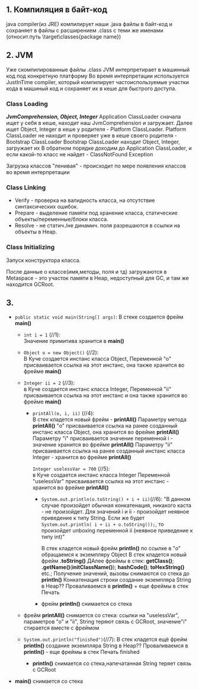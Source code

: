 ## 1. Компиляция в байт-код

java compiler(из JRE) компилирует наши .java файлы в байт-код
и сохраняет в файлы с расширением .class с теми же именами 
(относит.путь \target\classes\{package name}\)

## 2. JVM 
Уже скомпилированные файлы .class JVM интерпретирает в машинный код под конкретную платформу
Во время интерпретации используется JustInTime compiler,
который компилирует частоиспользуемые участки кода в машиный код
и сохраняет их в кеше для быстрого доступа.  

### Class Loading
___JvmComprehension, Object, Integer___
Application ClassLoader сначала ищет у себя в кеше, находит наш JvmComprehension и загружает.
Далее ищет Object, Integer в кеше у родителя - Platform ClassLoader.
Platform ClassLoader не находит и проверяет уже в кеше своего родителя - Bootstrap ClassLoader
Bootstrap ClassLoader находит Object, Integer, загружает их
В обратном порядке доходим до Application ClassLoader, и если какой-то класс не найдет - ClassNotFound Exception

Загрузка классов "ленивая" - происходит по мере появления классов во время интерпретации

### Class Linking
- Verify - проверка на валидность класса, на отсутствие синтаксических ошибок.
- Prepare - выделение памяти под хранение класса, статические объекты/переменные/блоки класса.
- Resolve - не статич./не динамич. поля разрешаются в ссылки на объекты в Heap.

### Class Initializing
Запуск конструктора класса.

После данные о классе(имя,методы, поля и тд) загружаются в Metaspace - это участок памяти в Heap, недоступный для GC,
и там же находится GCRoot.

## 3. 

- `public static void main(String[] args)`:
    В стеке создается фрейм __main()__

  - `int i = 1` (//1):                                        
      Значение примитива хранится в __main()__

  - `Object o = new Object()`  (//2):                                            
       В Куче создается инстанс класса Object,
       Переменной "о" присваивается ссылка на этот инстанс,
       она также хранится во фрейме __main()__

  - `Integer ii = 2` (//3):                                  
    в Куче создается инстанс класса Integer,
    Переменной "ii" присваивается ссылка на этот инстанс
    и она также хранится во фрейме __main()__

    - `printAll(o, i, ii)` (//4):                           
        В стек кладется новый фрейм - __printAll()__
        Параметру метода __printAll()__ "о" присваивается ссылка на ранее созданный инстанс класса Object, 
        она хранится во фрейме __printAll()__
        Параметру "i" присваивается значение переменной i - значение хранится во фрейме __printAll()__
        Параметру "ii" присваивается ссылка на ранее созданный инстанс класса Integer - хранится во фрейме __printAll()__
        
        `Integer uselessVar = 700` (//5):                 
        в Куче создается инстанс класса Integer
        Переменной "uselessVar" присваивается ссылка на этот инстанс - хранится во фрейме __printAll()__
        
      - `System.out.println(o.toString() + i + ii)`(//6):
          "В данном случае произойдет обычная конкатенация, никакого каста - не произойдет. Для значений i и ii - произойдет неявное приведение к типу String.
          Если же будет `System.out.println( i + ii + o.toString());`, то произойдет unboxing переменной ii (неявное приведение к типу int)"

          В стек кладется новый фрейм __println()__
          по ссылке в "о" обращаемся к экземпляру Object
          В стек кладется новый фрейм __.toString()__
          ДАлее фреймы в стек:  __getClass()__; __.getName()__(__initClassName()__);
          __hashCode()__; __toHexString()__ etc.;
          Получение значений, вызовы снимаются со стека до __println()__
          Конкатенация строки
          создание экземпляра String в Heap??
          Проваливаемся в __println()__ 
              + еще фреймы в стек
          Печать
    
      - фрейм __println()__ снимается со стека
       
   
  - фрейм __printAll()__ снимается со стека:
        ссылки на "uselessVar", параметров "о" и "ii", String теряют связь с GCRoot,
        значение"i" стирается вместе с фреймом

  - `System.out.println("finished")`(//7):
      В стек кладется ещё фрейм __println()__
      создание экземпляра String в Heap??
      Проваливаемся в __println()__ - еще фреймы в стек
      Печать finished
     
      - __println()__ снимается со стека,напечатанная String теряет связь с GCRoot
    
- __main()__ снимается со стека
      